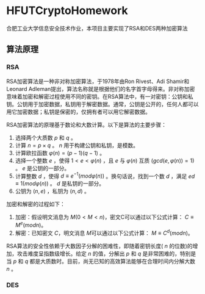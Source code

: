 # HFUTCryptoHomework

合肥工业大学信息安全技术作业，本项目主要实现了RSA和DES两种加密算法

## 算法原理

### RSA

RSA加密算法是一种非对称加密算法，于1978年由Ron Rivest、Adi Shamir和Leonard Adleman提出，算法名称就是根据他们的名字首字母得来。非对称加密意味着加密和解密过程使用不同的密钥。在RSA算法中，有一对密钥：公钥和私钥。公钥用于加密数据，私钥用于解密数据。通常，公钥是公开的，任何人都可以用它加密数据；私钥是保密的，仅拥有者可以用它解密数据。

RSA加密算法的原理基于数论和大数计算。以下是算法的主要步骤：

1. 选择两个大质数 ${p}$ 和 ${q}$ 。
2. 计算 ${n = p\times q}$ 。 ${n}$ 用于构建公钥和私钥，是模数。
3. 计算欧拉函数 ${\varphi(n) = (p-1)(q-1)}$ 。
4. 选择一个整数 ${e}$ ，使得 ${1 < e < \varphi(n)}$ ，且 ${e}$ 与 ${\varphi(n)}$ 互质 ${(gcd(e, \varphi(n)) = 1)}$ 。 ${e}$ 是公钥的一部分。
5. 计算整数 ${d}$ ，使得 ${d ≡ e^{-1}(mod \varphi(n))}$ 。换句话说，找到一个数 ${d}$ ，满足 ${ed \equiv 1 (mod \varphi(n))}$ 。 ${d}$ 是私钥的一部分。
6. 公钥为 $(n, e)$ ，私钥为 $(n, d)$ 。

加密和解密的过程如下：

1. 加密：假设明文消息为 ${M(0 < M < n)}$，密文C可以通过以下公式计算： ${C ≡ M^e (mod n)}$。
2. 解密：已知密文 ${C}$，明文消息 ${M}$可以通过以下公式计算： ${M ≡ C^d (mod n)}$。

RSA算法的安全性依赖于大数因子分解的困难性，即随着密钥长度( ${n}$ 的位数)的增加，攻击难度呈指数级增长。给定 ${n}$ 的值，分解出 ${p}$ 和 ${q}$ 是非常困难的，特别是当 ${p}$ 和 ${q}$ 都是大质数时。目前，尚无已知的高效算法能够在合理时间内分解大数 ${n}$ 。

### DES

